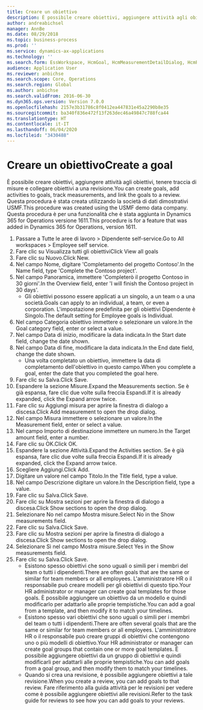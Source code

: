 ```yaml
---
title: Creare un obiettivo
description: È possibile creare obiettivi, aggiungere attività agli obiettivi, tenere traccia di misure e collegare obiettivi a una revisione.
author: andreabichsel
manager: AnnBe
ms.date: 08/29/2018
ms.topic: business-process
ms.prod: ''
ms.service: dynamics-ax-applications
ms.technology: ''
ms.search.form: EssWorkspace, HcmGoal, HcmMeasurementDetailDialog, HcmPerfJournalAdd, HcmGoalChangeSettings, HcmEmployeeDevelopmentWorkspace
audience: Application User
ms.reviewer: anbichse
ms.search.scope: Core, Operations
ms.search.region: Global
ms.author: anbichse
ms.search.validFrom: 2016-06-30
ms.dyn365.ops.version: Version 7.0.0
ms.openlocfilehash: 2157e3b31786c8f0412ea447831e45a2290b8e35
ms.sourcegitcommit: ba340f836e472f13f263dec46a49847c788fca44
ms.translationtype: HT
ms.contentlocale: it-IT
ms.lasthandoff: 06/04/2020
ms.locfileid: "3430488"
---
```

# <a name="create-a-goal"></a><span data-ttu-id="ea773-103">Creare un obiettivo</span><span class="sxs-lookup"><span data-stu-id="ea773-103">Create a goal</span></span>

<span data-ttu-id="ea773-104">È possibile creare obiettivi, aggiungere attività agli obiettivi, tenere traccia di misure e collegare obiettivi a una revisione.</span><span class="sxs-lookup"><span data-stu-id="ea773-104">You can create goals, add activities to goals, track measurements, and link the goals to a review.</span></span> <span data-ttu-id="ea773-105">Questa procedura è stata creata utilizzando la società di dati dimostrativi USMF.</span><span class="sxs-lookup"><span data-stu-id="ea773-105">This procedure was created using the USMF demo data company.</span></span> <span data-ttu-id="ea773-106">Questa procedura è per una funzionalità che è stata aggiunta in Dynamics 365 for Operations versione 1611.</span><span class="sxs-lookup"><span data-stu-id="ea773-106">This procedure is for a feature that was added in Dynamics 365 for Operations, version 1611.</span></span>

1. <span data-ttu-id="ea773-107">Passare a Tutte le aree di lavoro > Dipendente self-service.</span><span class="sxs-lookup"><span data-stu-id="ea773-107">Go to All workspaces > Employee self service.</span></span>
2. <span data-ttu-id="ea773-108">Fare clic su Visualizza tutti gli obiettivi</span><span class="sxs-lookup"><span data-stu-id="ea773-108">Click View all goals</span></span>
3. <span data-ttu-id="ea773-109">Fare clic su Nuovo.</span><span class="sxs-lookup"><span data-stu-id="ea773-109">Click New.</span></span>
4. <span data-ttu-id="ea773-110">Nel campo Nome, digitare 'Completamento del progetto Contoso'.</span><span class="sxs-lookup"><span data-stu-id="ea773-110">In the Name field, type 'Complete the Contoso project'.</span></span>
5. <span data-ttu-id="ea773-111">Nel campo Panoramica, immettere 'Completerò il progetto Contoso in 30 giorni'.</span><span class="sxs-lookup"><span data-stu-id="ea773-111">In the Overview field, enter 'I will finish the Contoso project in 30 days'.</span></span>
    * <span data-ttu-id="ea773-112">Gli obiettivi possono essere applicati a un singolo, a un team o a una società.</span><span class="sxs-lookup"><span data-stu-id="ea773-112">Goals can apply to an individual, a team, or even a corporation.</span></span> <span data-ttu-id="ea773-113">L'impostazione predefinita per gli obiettivi Dipendente è Singolo.</span><span class="sxs-lookup"><span data-stu-id="ea773-113">The default setting for Employee goals is Individual.</span></span>  
6. <span data-ttu-id="ea773-114">Nel campo Categoria obiettivo immettere o selezionare un valore.</span><span class="sxs-lookup"><span data-stu-id="ea773-114">In the Goal category field, enter or select a value.</span></span>
7. <span data-ttu-id="ea773-115">Nel campo Data di inizio, modificare la data indicata.</span><span class="sxs-lookup"><span data-stu-id="ea773-115">In the Start date field, change the date shown.</span></span>
8. <span data-ttu-id="ea773-116">Nel campo Data di fine, modificare la data indicata.</span><span class="sxs-lookup"><span data-stu-id="ea773-116">In the End date field, change the date shown.</span></span>
    * <span data-ttu-id="ea773-117">Una volta completato un obiettivo, immettere la data di completamento dell'obiettivo in questo campo.</span><span class="sxs-lookup"><span data-stu-id="ea773-117">When you complete a goal, enter the date that you completed the goal here.</span></span>  
9. <span data-ttu-id="ea773-118">Fare clic su Salva.</span><span class="sxs-lookup"><span data-stu-id="ea773-118">Click Save.</span></span>
10. <span data-ttu-id="ea773-119">Espandere la sezione Misure.</span><span class="sxs-lookup"><span data-stu-id="ea773-119">Expand the Measurements section.</span></span> <span data-ttu-id="ea773-120">Se è già espansa, fare clic due volte sulla freccia Espandi.</span><span class="sxs-lookup"><span data-stu-id="ea773-120">If it is already expanded, click the Expand arrow twice.</span></span>
11. <span data-ttu-id="ea773-121">Fare clic su Aggiungi misura per aprire la finestra di dialogo a discesa.</span><span class="sxs-lookup"><span data-stu-id="ea773-121">Click Add measurement to open the drop dialog.</span></span>
12. <span data-ttu-id="ea773-122">Nel campo Misura immettere o selezionare un valore.</span><span class="sxs-lookup"><span data-stu-id="ea773-122">In the Measurement field, enter or select a value.</span></span>
13. <span data-ttu-id="ea773-123">Nel campo Importo di destinazione immettere un numero.</span><span class="sxs-lookup"><span data-stu-id="ea773-123">In the Target amount field, enter a number.</span></span>
14. <span data-ttu-id="ea773-124">Fare clic su OK.</span><span class="sxs-lookup"><span data-stu-id="ea773-124">Click OK.</span></span>
15. <span data-ttu-id="ea773-125">Espandere la sezione Attività.</span><span class="sxs-lookup"><span data-stu-id="ea773-125">Expand the Activities section.</span></span> <span data-ttu-id="ea773-126">Se è già espansa, fare clic due volte sulla freccia Espandi.</span><span class="sxs-lookup"><span data-stu-id="ea773-126">If it is already expanded, click the Expand arrow twice.</span></span>
16. <span data-ttu-id="ea773-127">Scegliere Aggiungi.</span><span class="sxs-lookup"><span data-stu-id="ea773-127">Click Add.</span></span>
17. <span data-ttu-id="ea773-128">Digitare un valore nel campo Titolo.</span><span class="sxs-lookup"><span data-stu-id="ea773-128">In the Title field, type a value.</span></span>
18. <span data-ttu-id="ea773-129">Nel campo Descrizione digitare un valore.</span><span class="sxs-lookup"><span data-stu-id="ea773-129">In the Description field, type a value.</span></span>
19. <span data-ttu-id="ea773-130">Fare clic su Salva.</span><span class="sxs-lookup"><span data-stu-id="ea773-130">Click Save.</span></span>
20. <span data-ttu-id="ea773-131">Fare clic su Mostra sezioni per aprire la finestra di dialogo a discesa.</span><span class="sxs-lookup"><span data-stu-id="ea773-131">Click Show sections to open the drop dialog.</span></span>
21. <span data-ttu-id="ea773-132">Selezionare No nel campo Mostra misure.</span><span class="sxs-lookup"><span data-stu-id="ea773-132">Select No in the Show measurements field.</span></span>
22. <span data-ttu-id="ea773-133">Fare clic su Salva.</span><span class="sxs-lookup"><span data-stu-id="ea773-133">Click Save.</span></span>
23. <span data-ttu-id="ea773-134">Fare clic su Mostra sezioni per aprire la finestra di dialogo a discesa.</span><span class="sxs-lookup"><span data-stu-id="ea773-134">Click Show sections to open the drop dialog.</span></span>
24. <span data-ttu-id="ea773-135">Selezionare Sì nel campo Mostra misure.</span><span class="sxs-lookup"><span data-stu-id="ea773-135">Select Yes in the Show measurements field.</span></span>
25. <span data-ttu-id="ea773-136">Fare clic su Salva.</span><span class="sxs-lookup"><span data-stu-id="ea773-136">Click Save.</span></span>
    * <span data-ttu-id="ea773-137">Esistono spesso obiettivi che sono uguali o simili per i membri del team o tutti i dipendenti.</span><span class="sxs-lookup"><span data-stu-id="ea773-137">There are often goals that are the same or similar for team members or all employees.</span></span>     <span data-ttu-id="ea773-138">L'amministratore HR o il responsabile può creare modelli per gli obiettivi di questo tipo.</span><span class="sxs-lookup"><span data-stu-id="ea773-138">Your HR administrator or manager can create goal templates for those goals.</span></span> <span data-ttu-id="ea773-139">È possibile aggiungere un obiettivo da un modello e quindi modificarlo per adattarlo alle proprie tempistiche.</span><span class="sxs-lookup"><span data-stu-id="ea773-139">You can add a goal from a template, and then modify it to match your timelines.</span></span>  
    * <span data-ttu-id="ea773-140">Esistono spesso vari obiettivi che sono uguali o simili per i membri del team o tutti i dipendenti.</span><span class="sxs-lookup"><span data-stu-id="ea773-140">There are often several goals that are the same or similar for team members or all employees.</span></span>     <span data-ttu-id="ea773-141">L'amministratore HR o il responsabile può creare gruppi di obiettivi che contengono uno o più modelli di obiettivo.</span><span class="sxs-lookup"><span data-stu-id="ea773-141">Your HR administrator or manager can create goal groups that contain one or more goal templates.</span></span> <span data-ttu-id="ea773-142">È possibile aggiungere obiettivi da un gruppo di obiettivi e quindi modificarli per adattarli alle proprie tempistiche.</span><span class="sxs-lookup"><span data-stu-id="ea773-142">You can add goals from a goal group, and then modify them to match your timelines.</span></span>  
    * <span data-ttu-id="ea773-143">Quando si crea una revisione, è possibile aggiungere obiettivi a tale revisione.</span><span class="sxs-lookup"><span data-stu-id="ea773-143">When you create a review, you can add goals to that review.</span></span> <span data-ttu-id="ea773-144">Fare riferimento alla guida attività per le revisioni per vedere come è possibile aggiungere obiettivi alle revisioni.</span><span class="sxs-lookup"><span data-stu-id="ea773-144">Refer to the task guide for reviews to see how you can add goals to your reviews.</span></span>  

